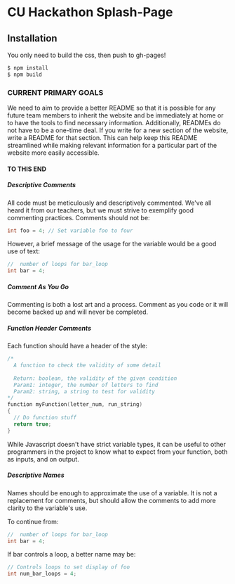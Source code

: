 # CU Hackathon Splash-Page

## Installation

You only need to build the css, then push to gh-pages!

```bash
$ npm install
$ npm build

```
### CURRENT PRIMARY GOALS

  We need to aim to provide a better README so that it is possible for any
future team members to inherit the website and be immediately at home or to
have the tools to find necessary information.
  Additionally, READMEs do not have to be a one-time deal. If you write for 
a new section of the website, write a README for that section. This can help
keep this README streamlined while making relevant information for a particular
part of the website more easily accessible. 

#### TO THIS END
##### Descriptive Comments
  All code must be meticulously and descriptively commented. We've all heard
it from our teachers, but we must strive to exemplify good commenting practices.
Comments should not be:

```c
int foo = 4; // Set variable foo to four
```
   However, a brief message of the usage for the variable would be a good use of 
text:

```c
//  number of loops for bar_loop
int bar = 4; 
```

##### Comment As You Go
 
  Commenting is both a lost art and a process. Comment as you code or it will
become backed up and will never be completed.

##### Function Header Comments

Each function should have a header of the style:

```c
/*
  A function to check the validity of some detail
  
  Return: boolean, the validity of the given condition
  Param1: integer, the number of letters to find
  Param2: string, a string to test for validity 
*/
function myFunction(letter_num, run_string)
{
  // Do function stuff
  return true;
}
```

While Javascript doesn't have strict variable types, 
it can be useful to other programmers in the project
to know what to expect from your function, both as inputs, and on output.

##### Descriptive Names

  Names should be enough to approximate the use of a variable. It is not a
replacement for comments, but should allow the comments to add more clarity
to the variable's use. 

To continue from:

```c 
//  number of loops for bar_loop
int bar = 4;
```

If bar controls a loop, a better name may be:

```c
// Controls loops to set display of foo
int num_bar_loops = 4;
```








